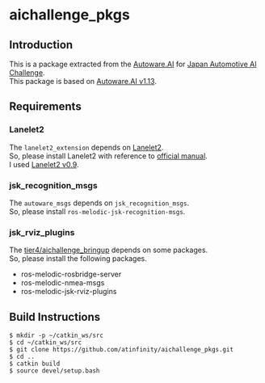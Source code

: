 # aichallenge_pkgs

## Introduction
This is a package extracted from the [Autoware.AI](https://www.autoware.ai/) for [Japan Automotive AI Challenge](https://www.jsae.or.jp/jaaic/).  
This package is based on [Autoware.AI v1.13](https://discourse.ros.org/t/autoware-ai-1-13-released/11785).

## Requirements
### Lanelet2
The `lanelet2_extension` depends on [Lanelet2](https://github.com/fzi-forschungszentrum-informatik/Lanelet2).  
So, please install Lanelet2 with reference to [official manual](https://github.com/fzi-forschungszentrum-informatik/Lanelet2#manual-installation).  
I used [Lanelet2 v0.9](https://github.com/fzi-forschungszentrum-informatik/Lanelet2/releases/tag/0.9).

### jsk_recognition_msgs
The `autoware_msgs` depends on `jsk_recognition_msgs`.  
So, please install `ros-melodic-jsk-recognition-msgs`.

### jsk_rviz_plugins
The [tier4/aichallenge_bringup](https://github.com/tier4/aichallenge_bringup) depends on some packages.  
So, please install the following packages.

- ros-melodic-rosbridge-server
- ros-melodic-nmea-msgs
- ros-melodic-jsk-rviz-plugins

## Build Instructions
```shell
$ mkdir -p ~/catkin_ws/src
$ cd ~/catkin_ws/src
$ git clone https://github.com/atinfinity/aichallenge_pkgs.git
$ cd ..
$ catkin build
$ source devel/setup.bash
```
